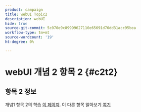 ```yaml
---
product: campaign
title: webUI Topic2
description: webUI
hide: true
source-git-commit: 5c070e9c89999627110e65691d76dd31acc95bea
workflow-type: tm+mt
source-wordcount: '19'
ht-degree: 0%

---
```


# webUI 개념 2 항목 2 {#c2t2}

## 항목 2 정보

개념1 항목 2의 학습 [이 페이지](../concept1/topic2.md).
이 다른 항목 알아보기 [여기](../../automation/workflow/about-workflows.md)